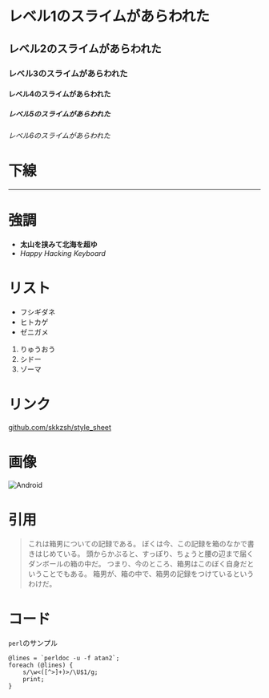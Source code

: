 <link href="../gfm.css" rel="stylesheet" title="sample"></link>

<link href="http://google-code-prettify.googlecode.com/svn/trunk/src/prettify.css" type="text/css" rel="stylesheet" />
<script type="text/javascript" src="http://code.jquery.com/jquery-latest.min.js"></script>
<script type="text/javascript" src="http://google-code-prettify.googlecode.com/svn/trunk/src/prettify.js"></script>
<script type="text/javascript">
$(function(){
$('pre').css({
'background-color': '#f6f6f6',
'border': '1px dotted #ccc',
'padding': '0.8em'
});
$('pre code').addClass('prettyprint');
prettyPrint();
});
</script>

# レベル1のスライムがあらわれた

## レベル2のスライムがあらわれた

### レベル3のスライムがあらわれた

#### レベル4のスライムがあらわれた

##### レベル5のスライムがあらわれた

###### レベル6のスライムがあらわれた


# 下線

---


# 強調

- __太山を挟みて北海を超ゆ__
- _Happy Hacking Keyboard_


# リスト

- フシギダネ
- ヒトカゲ
- ゼニガメ

<!-- dummy -->

1. りゅうおう
2. シドー
3. ゾーマ

# リンク

[github.com/skkzsh/style_sheet](https://github.com/skkzsh/style_sheet)


# 画像

![Android](http://i.minus.com/ibeZeA0UxKPOC9.png "Androidのアイコン")


# 引用

> これは箱男についての記録である。
> ぼくは今、この記録を箱のなかで書きはじめている。
> 頭からかぶると、すっぽり、ちょうと腰の辺まで届くダンボールの箱の中だ。
> つまり、今のところ、箱男はこのぼく自身だということでもある。
> 箱男が、箱の中で、箱男の記録をつけているというわけだ。


# コード

`perl`のサンプル

    @lines = `perldoc -u -f atan2`;
    foreach (@lines) {
        s/\w<([^>]+)>/\U$1/g;
        print;
    }
